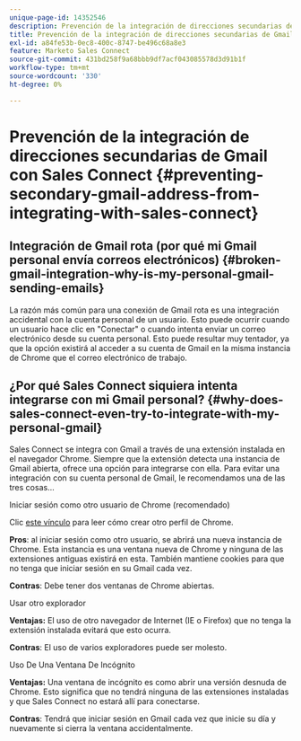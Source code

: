 ```yaml
---
unique-page-id: 14352546
description: Prevención de la integración de direcciones secundarias de Gmail con Sales Connect - Documentos de Marketo - Documentación del producto
title: Prevención de la integración de direcciones secundarias de Gmail con Sales Connect
exl-id: a84fe53b-0ec8-400c-8747-be496c68a8e3
feature: Marketo Sales Connect
source-git-commit: 431bd258f9a68bbb9df7acf043085578d3d91b1f
workflow-type: tm+mt
source-wordcount: '330'
ht-degree: 0%

---
```


# Prevención de la integración de direcciones secundarias de Gmail con Sales Connect {#preventing-secondary-gmail-address-from-integrating-with-sales-connect}

## Integración de Gmail rota (por qué mi Gmail personal envía correos electrónicos) {#broken-gmail-integration-why-is-my-personal-gmail-sending-emails}

La razón más común para una conexión de Gmail rota es una integración accidental con la cuenta personal de un usuario. Esto puede ocurrir cuando un usuario hace clic en &quot;Conectar&quot; o cuando intenta enviar un correo electrónico desde su cuenta personal. Esto puede resultar muy tentador, ya que la opción existirá al acceder a su cuenta de Gmail en la misma instancia de Chrome que el correo electrónico de trabajo.

## ¿Por qué Sales Connect siquiera intenta integrarse con mi Gmail personal? {#why-does-sales-connect-even-try-to-integrate-with-my-personal-gmail}

Sales Connect se integra con Gmail a través de una extensión instalada en el navegador Chrome. Siempre que la extensión detecta una instancia de Gmail abierta, ofrece una opción para integrarse con ella. Para evitar una integración con su cuenta personal de Gmail, le recomendamos una de las tres cosas...

Iniciar sesión como otro usuario de Chrome (recomendado)

Clic [este vínculo](https://support.google.com/chrome/answer/2364824?hl=en) para leer cómo crear otro perfil de Chrome.

**Pros**: al iniciar sesión como otro usuario, se abrirá una nueva instancia de Chrome. Esta instancia es una ventana nueva de Chrome y ninguna de las extensiones antiguas existirá en esta. También mantiene cookies para que no tenga que iniciar sesión en su Gmail cada vez.

**Contras**: Debe tener dos ventanas de Chrome abiertas.

Usar otro explorador

**Ventajas:** El uso de otro navegador de Internet (IE o Firefox) que no tenga la extensión instalada evitará que esto ocurra.

**Contras**: El uso de varios exploradores puede ser molesto.

Uso De Una Ventana De Incógnito

**Ventajas:** Una ventana de incógnito es como abrir una versión desnuda de Chrome. Esto significa que no tendrá ninguna de las extensiones instaladas y que Sales Connect no estará allí para conectarse.

**Contras**: Tendrá que iniciar sesión en Gmail cada vez que inicie su día y nuevamente si cierra la ventana accidentalmente.
